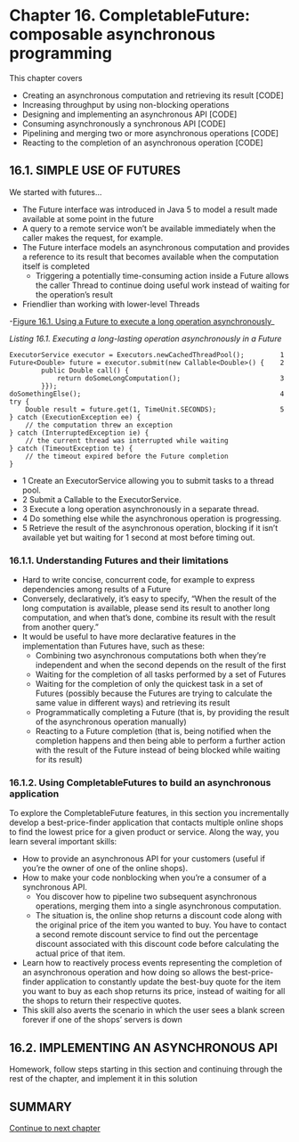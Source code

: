 # Chapter 16. CompletableFuture: composable asynchronous programming

This chapter covers

- Creating an asynchronous computation and retrieving its result [CODE]
- Increasing throughput by using non-blocking operations
- Designing and implementing an asynchronous API [CODE]
- Consuming asynchronously a synchronous API [CODE]
- Pipelining and merging two or more asynchronous operations [CODE]
- Reacting to the completion of an asynchronous operation [CODE]


## 16.1. SIMPLE USE OF FUTURES

We started with futures...

- The Future interface was introduced in Java 5 to model a result made available at some point in the future
- A query to a remote service won’t be available immediately when the caller makes the request, for example. 
- The Future interface models an asynchronous computation and provides a reference to its result that becomes available when the computation itself is completed
    - Triggering a potentially time-consuming action inside a Future allows the caller Thread to continue doing useful work instead of waiting for the operation’s result
- Friendlier than working with lower-level Threads

-[Figure 16.1. Using a Future to execute a long operation asynchronously](https://learning.oreilly.com/library/view/modern-java-in/9781617293566/16fig01_alt.jpg)_

_Listing 16.1. Executing a long-lasting operation asynchronously in a Future_

```
ExecutorService executor = Executors.newCachedThreadPool();         1
Future<Double> future = executor.submit(new Callable<Double>() {    2
        public Double call() {
            return doSomeLongComputation();                         3
        }});
doSomethingElse();                                                  4
try {
    Double result = future.get(1, TimeUnit.SECONDS);                5
} catch (ExecutionException ee) {
    // the computation threw an exception
} catch (InterruptedException ie) {
    // the current thread was interrupted while waiting
} catch (TimeoutException te) {
    // the timeout expired before the Future completion
}
```

- 1 Create an ExecutorService allowing you to submit tasks to a thread pool.
- 2 Submit a Callable to the ExecutorService.
- 3 Execute a long operation asynchronously in a separate thread.
- 4 Do something else while the asynchronous operation is progressing.
- 5 Retrieve the result of the asynchronous operation, blocking if it isn’t available yet but waiting for 1 second at most before timing out.

### 16.1.1. Understanding Futures and their limitations

- Hard to write concise, concurrent code, for example to express dependencies among results of a Future
- Conversely, declaratively, it’s easy to specify, “When the result of the long computation is available, please send its result to another long computation, and when that’s done, combine its result with the result from another query.” 
- It would be useful to have more declarative features in the implementation than Futures have, such as these:
    - Combining two asynchronous computations both when they’re independent and when the second depends on the result of the first
    - Waiting for the completion of all tasks performed by a set of Futures
    - Waiting for the completion of only the quickest task in a set of Futures (possibly because the Futures are trying to calculate the same value in different ways) and retrieving its result
    - Programmatically completing a Future (that is, by providing the result of the asynchronous operation manually)
    - Reacting to a Future completion (that is, being notified when the completion happens and then being able to perform a further action with the result of the Future instead of being blocked while waiting for its result)

### 16.1.2. Using CompletableFutures to build an asynchronous application

To explore the CompletableFuture features, in this section you incrementally develop a best-price-finder application that contacts multiple online shops to find the lowest price for a given product or service. Along the way, you learn several important skills:

- How to provide an asynchronous API for your customers (useful if you’re the owner of one of the online shops).
- How to make your code nonblocking when you’re a consumer of a synchronous API. 
    - You discover how to pipeline two subsequent asynchronous operations, merging them into a single asynchronous computation. 
    - The situation is, the online shop returns a discount code along with the original price of the item you wanted to buy. You have to contact a second remote discount service to find out the percentage discount associated with this discount code before calculating the actual price of that item.
- Learn how to reactively process events representing the completion of an asynchronous operation and how doing so allows the best-price-finder application to constantly update the best-buy quote for the item you want to buy as each shop returns its price, instead of waiting for all the shops to return their respective quotes. 
- This skill also averts the scenario in which the user sees a blank screen forever if one of the shops’ servers is down

## 16.2. IMPLEMENTING AN ASYNCHRONOUS API

Homework, follow steps starting in this section and continuing through the rest of the chapter, and implement it in this solution

## SUMMARY

[Continue to next chapter](README-chapter-17.md)
